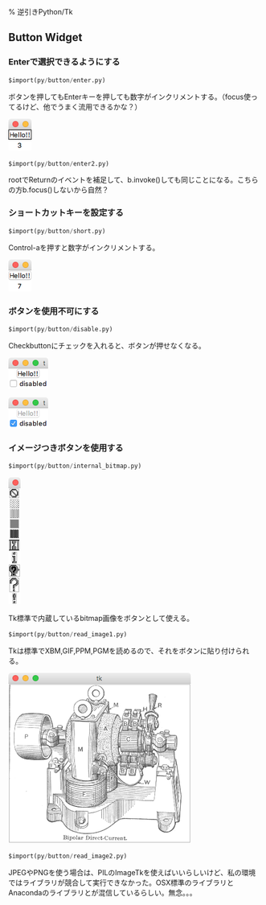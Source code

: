 % 逆引きPython/Tk
<!-- -*- coding:utf-8 -*- -->

Button Widget
--------------

### Enterで選択できるようにする

```python
$import(py/button/enter.py)
```

ボタンを押してもEnterキーを押しても数字がインクリメントする。（focus使ってるけど、他でうまく流用できるかな？）

![](py/button/enter.png)

```python
$import(py/button/enter2.py)
```

rootでReturnのイベントを補足して、b.invoke()しても同じことになる。こちらの方b.focus()しないから自然？


### ショートカットキーを設定する

```python
$import(py/button/short.py)
```

Control-aを押すと数字がインクリメントする。

![](py/button/short.png)

### ボタンを使用不可にする

```python
$import(py/button/disable.py)
```

Checkbuttonにチェックを入れると、ボタンが押せなくなる。

![](py/button/disable1.png)

![](py/button/disable2.png)

### イメージつきボタンを使用する

```python
$import(py/button/internal_bitmap.py)
```


![](py/button/internal_bitmap.png)

Tk標準で内蔵しているbitmap画像をボタンとして使える。

```python
$import(py/button/read_image1.py)
```

Tkは標準でXBM,GIF,PPM,PGMを読めるので、それをボタンに貼り付けられる。

![](py/button/read_image1.png)


```python
$import(py/button/read_image2.py)
```

JPEGやPNGを使う場合は、PILのImageTkを使えばいいらしいけど、私の環境ではライブラリが競合して実行できなかった。OSX標準のライブラリとAnacondaのライブラリとが混信しているらしい。無念。。。

